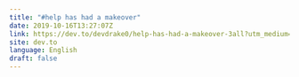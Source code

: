 ```yaml
---
title: "#help has had a makeover"
date: 2019-10-16T13:27:07Z
link: https://dev.to/devdrake0/help-has-had-a-makeover-3all?utm_medium=RSS&utm_source=news.12bit.vn
site: dev.to
language: English
draft: false
---
```

